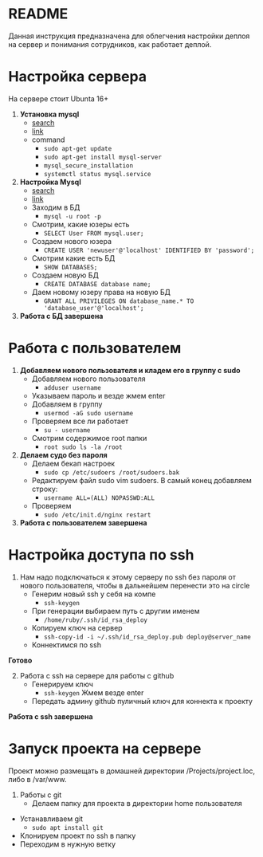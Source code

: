 # README
Данная инструкция предназначена для облегчения настройки деплоя на сервер и понимания сотрудников, как работает деплой.
# Настройка сервера
На сервере стоит Ubunta 16+ 

 1. **Установка mysql**
	- [search](https://www.google.ru/search?q=mysql+install+ubuntu&oq=mysql+install+ubu&aqs=chrome.0.0j69i57j0l4.9128j0j7&client=ubuntu&sourceid=chrome&ie=UTF-8)
	- [link](https://www.digitalocean.com/community/tutorials/how-to-install-mysql-on-ubuntu-16-04)
	- command
		- `sudo apt-get update`
		- `sudo apt-get install mysql-server`
		- `mysql_secure_installation`
		- `systemctl status mysql.service`
 2. **Настройка Mysql**
	 - [search](https://www.google.ru/search?newwindow=1&client=ubuntu&hs=OXN&ei=g6JVXYi9Jc-XmwW255SgCA&q=mysql+add+user&oq=mysql+add+&gs_l=psy-ab.3.0.0i203l3j0l5j0i203j0.500513.501161..502106...0.0..0.219.581.4j0j1......0....1..gws-wiz.......0i71j35i39j0i67.GfH4zq7qUDw)
	 - [link](https://www.digitalocean.com/community/tutorials/how-to-create-a-new-user-and-grant-permissions-in-mysql)
	 - Заходим в БД
		 - `mysql -u root -p`
	 - Смотрим, какие юзеры есть
		 - `SELECT User FROM mysql.user;`
	 - Создаем нового юзера
		 - `CREATE USER 'newuser'@'localhost' IDENTIFIED BY 'password';`
	 - Смотрим какие есть БД
		 - `SHOW DATABASES;`
	 - Создаем новую БД
		 - `CREATE DATABASE database name;`
	 - Даем новому юзеру права на новую БД
		 - `GRANT ALL PRIVILEGES ON database_name.* TO 'database_user'@'localhost';`
3. **Работа с БД завершена**

# Работа с пользователем
1.  **Добавляем нового пользователя и кладем его в группу с sudo**
	  - Добавляем нового пользователя
	    - `adduser username`
	  - Указываем пароль и везде жмем enter
	  - Добавляем в группу
	    - `usermod -aG sudo username`
	  - Проверяем все ли работает
	    - `su - username`
	  - Смотрим содержимое root папки 
	    - `root sudo ls -la /root`
2.  **Делаем судо без пароля**
	  - Делаем бекап настроек
	    - `sudo cp /etc/sudoers /root/sudoers.bak`
	  - Редактируем файл sudo vim sudoers. В самый конец добавляем строку: 
		  - `username ALL=(ALL) NOPASSWD:ALL`
	  - Проверяем
		  - `sudo /etc/init.d/nginx restart`
3. **Работа с пользователем завершена**

# Настройка доступа по ssh
1. Нам надо подключаться к этому серверу по ssh без пароля от нового пользователя, чтобы в дальнейшем перенести это на circle
	-  Генерим новый ssh у себя на компе
		- `ssh-keygen`    
	- При генерации выбираем путь с другим именем
		- `/home/ruby/.ssh/id_rsa_deploy`
    -  Копируем ключ на сервер
	    - `ssh-copy-id -i ~/.ssh/id_rsa_deploy.pub deploy@server_name`
	  - Коннектимся по ssh
 
**Готово**

2. Работа с ssh на сервере для работы с github
	- Генерируем ключ
		- `ssh-keygen`   Жмем везде enter    
	- Передать админу github пуличный ключ для коннекта к проекту 

**Работа с ssh завершена**

# Запуск проекта на сервере
Проект можно размещать в домашней директории /Projects/project.loc, либо в /var/www. 
1. Работы с git
	  - Делаем папку для проекта в директории home пользователя
  - Устанавливаем git
	  - `sudo apt install git`
  - Клонируем проект по ssh в папку
  - Переходим в нужную ветку
